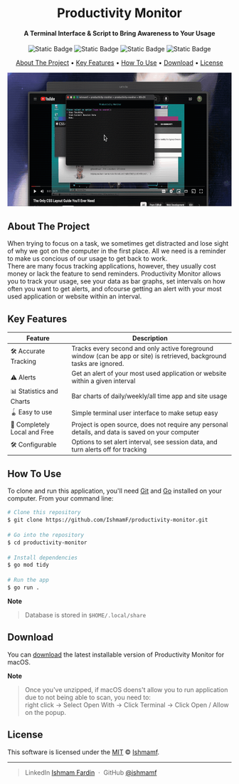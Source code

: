 <h1 align="center">
  Productivity Monitor
  <br>
</h1>

<h4 align="center">A Terminal Interface & Script to Bring Awareness to Your Usage</h4>


<div align="center">
    <img alt="Static Badge" src="https://img.shields.io/badge/Go-v1.22-blue">
    <img alt="Static Badge" src="https://img.shields.io/badge/build-passing-brightgreen">
    <img alt="Static Badge" src="https://img.shields.io/badge/platform-macOS-purple">
    <img alt="Static Badge" src="https://img.shields.io/badge/license-MIT-yellow">

</div>

<p align="center">
<a href="#about-the-project">About The Project</a> •
  <a href="#key-features">Key Features</a> •
  <a href="#how-to-use">How To Use</a> •
  <a href="#download">Download</a> •
  <a href="#license">License</a>
</p>

<div align="center"> <img src="https://github.com/IshmamF/productivity-monitor/blob/30d43efde9cca683be14ae4be3c7d78055b34275/readme-media/Screen%20Recording%202024-08-17%20at%203.06.11%20PM.gif" alt="GIF OF APPLICATION" style="height: 300px; width:600px;"/> </div>

## About The Project
When trying to focus on a task, we sometimes get distracted and lose sight of why we got on the computer in the first place. All we need is a reminder to make us concious of our usage to get back to work.  
There are many focus tracking applications, however, they usually cost money or lack the feature to send reminders. Productivity Monitor allows you to track your usage, see your data as bar graphs, set intervals on how often you want to get alerts, and ofcourse getting an alert with your most used application or website within an interval.


## Key Features

| Feature          | Description                                         |
|------------------|-----------------------------------------------------|
| 🛠 Accurate Tracking | Tracks every second and only active foreground window (can be app or site) is retrieved, background tasks are ignored. |
| :warning: Alerts | Get an alert of your most used application or website within a given interval |
| :bar_chart: Statistics and Charts | Bar charts of daily/weekly/all time app and site usage |
| 🪀 Easy to use    | Simple terminal user interface to make setup easy |
| 🤹 Completely Local and Free | Project is open source, does not require any personal details, and data is saved on your computer |
| 🛠 Configurable   | Options to set alert interval, see session data, and turn alerts off for tracking |


## How To Use

To clone and run this application, you'll need [Git](https://git-scm.com) and [Go](https://go.dev/doc/install) installed on your computer. From your command line:

```bash
# Clone this repository
$ git clone https://github.com/IshmamF/productivity-monitor.git

# Go into the repository
$ cd productivity-monitor

# Install dependencies
$ go mod tidy

# Run the app
$ go run .
```

**Note**
> Database is stored in `$HOME/.local/share`

## Download

You can [download](https://github.com/IshmamF/productivity-monitor/raw/main/productivity-monitor.zip) the latest installable version of Productivity Monitor for macOS. <br> 

**Note**
> Once you've unzipped, if macOS doens't allow you to run application due to not being able to scan, you need to: <br> right click -> Select Open With -> Click Terminal -> Click Open / Allow on the popup.

## License

This software is licensed under the [MIT](https://github.com/nhn/tui.editor/blob/master/LICENSE) © [Ishmamf](https://github.com/ishmamf).

---

> LinkedIn [Ishmam Fardin](https://www.linkedin.com/in/ishmam-fardin/) &nbsp;&middot;&nbsp;
> GitHub [@ishmamf](https://github.com/ishmamf)
